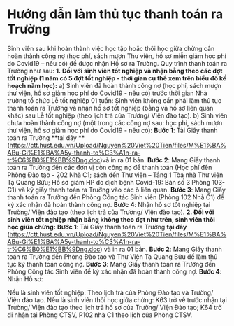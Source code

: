 # Hướng dẫn làm thủ tục thanh toán ra Trường

Sinh viên sau khi hoàn thành việc học tập hoặc thôi học giữa chừng cần hoàn thành công nợ (học phí, sách mượn Thư viện, hồ sơ miễn giảm học phí do Covid19 – nếu có) để được nhận Hồ sơ ra Trường. Quy trình thanh toán ra Trường như sau:
**1. Đối với sinh viên tốt nghiệp và nhận bằng theo các đợt tốt nghiệp (1 năm có 5 đợt tốt nghiệp - thời gian cụ thể xem trên biểu đồ kế hoạch năm học):**
a) Sinh viên đã hoàn thành công nợ (học phí, sách mượn thư viện, hồ sơ giảm học phí do Covid19 - nếu có) trước thời gian Nhà trường tổ chức Lễ tốt nghiệp 01 tuần: Sinh viên không cần phải làm thủ tục thanh toán ra Trường và nhận hồ sơ tốt nghiệp (bằng và hồ sơ liên quan khác) sau Lễ tốt nghiệp (theo lịch trả của Trường/ Viện đào tạo).
b) Sinh viên chưa hoàn thành công nợ (một trong các công nợ sau: học phí, sách mượn thư viện, hồ sơ giảm học phí do Covid19 - nếu có):
**Bước 1**: Tải Giấy thanh toán ra Trường **tại đây ** (https://ctt.hust.edu.vn/Upload/Nguyen%20Viet%20Tien/files/M%E1%BA%ABu-Gi%E1%BA%A5y-thanh-to%C3%A1n-ra-tr%C6%B0%E1%BB%9Dng.doc)và in ra 01 bản.
**Bước 2**: Mang Giấy thanh toán ra Trường đến các đơn vị còn công nợ để thanh toán (Học phí đến Phòng Đào tạo - 202 Nhà C1; sách đến Thư viện – Tầng 1 Tòa nhà Thư viện Tạ Quang Bửu; Hồ sơ giảm HP do dịch bệnh Covid-19: Bàn số 3 Phòng 103-C1) và ký giấy thanh toán ra Trường vào các ô liên quan.
**Bước 3**: Mang Giấy thanh toán ra Trường đến Phòng Công tác Sinh viên (Phòng 102 Nhà C1) để ký xác nhận đã hoàn thành công nợ.
**Bước 4**: Nhận hồ sơ tốt nghiệp tại Trường/ Viện đào tạo (theo lịch trả của Trường/ Viện đào tạo).
**2. Đối với sinh viên tốt nghiệp nhận bằng không theo đợt như trên, sinh viên thôi học giữa chừng:**
**Bước 1**: Tải Giấy thanh toán ra Trường **tại đây** (https://ctt.hust.edu.vn/Upload/Nguyen%20Viet%20Tien/files/M%E1%BA%ABu-Gi%E1%BA%A5y-thanh-to%C3%A1n-ra-tr%C6%B0%E1%BB%9Dng.doc) và in ra 01 bản.
**Bước 2**: Mang Giấy thanh toán ra Trường đến Phòng Đào tạo và Thư Viện Tạ Quang Bửu để làm thủ tục ký thanh toán công nợ.
**Bước 3**: Mang Giấy thanh toán ra Trường đến Phòng Công tác Sinh viên để ký xác nhận đã hoàn thành công nợ.
**Bước 4**: Nhận Hồ sơ:

Nếu là sinh viên tốt nghiệp: Theo lịch trả của Phòng Đào tạo và Trường/ Viện đào tạo.
Nếu là sinh viên thôi học giữa chừng: K63 trở về trước nhận tại Trường/ Viện đào tạo theo lịch trả hồ sơ của Trường/ Viện Đào tạo; K64 trở đi nhận tại Phòng CTSV, P102 nhà C1 theo lịch của Phòng CTSV.